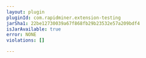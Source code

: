 ```yaml
---
layout: plugin
pluginId: com.rapidminer.extension-testing
jarSha1: 22be12730039a67f868fb29b23532e57a209bdf4
isJarAvailable: true
error: NONE
violations: []

---
```

